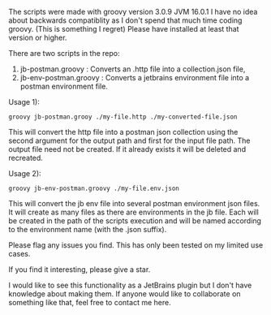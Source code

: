 The scripts were made with groovy version 3.0.9 JVM 16.0.1
I have no idea about backwards compatiblity as I don't spend that much time coding groovy. (This is something I regret)
Please have installed at least that version or higher.

There are two scripts in the repo:
  1. jb-postman.groovy : Converts an .http file into a collection.json file,
  2. jb-env-postman.groovy : Converts a jetbrains environment file into a postman environment file.

Usage 1):

    groovy jb-postman.grooy ./my-file.http ./my-converted-file.json

This will convert the http file into a postman json collection using the second argument for the output path and first for the input file path. The output file need not be created. If it already exists it will be deleted and recreated.

Usage 2):

    groovy jb-env-postman.groovy ./my-file.env.json

This will convert the jb env file into several postman environment json files. It will create as many files as there are environments in the jb file. Each will be created in the path of the scripts execution and will be named according to the environment name (with the .json suffix).

Please flag any issues you find. This has only been tested on my limited use cases.

If you find it interesting, please give a star.

I would like to see this functionality as a JetBrains plugin but I don't have knowledge about making them.
If anyone would like to collaborate on something like that, feel free to contact me here.